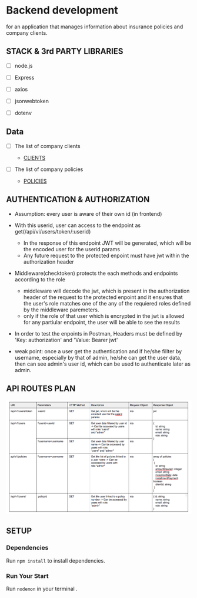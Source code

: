 # Backend development
for an application that manages information about insurance policies and company clients.


## STACK & 3rd PARTY LIBRARIES
  - [ ] node.js
  - [ ] Express
  - [ ] axios
  - [ ] jsonwebtoken
  - [ ] dotenv


## Data
  - [ ] The list of company clients
    - [CLIENTS](http://www.mocky.io/v2/5808862710000087232b75ac)

  - [ ] The list of company policies
    - [POLICIES](http://www.mocky.io/v2/580891a4100000e8242b75c5)


## AUTHENTICATION & AUTHORIZATION

  - Assumption: every user is aware of their own id (in frontend)

  - With this userid, user can access to the endpoint as get(/api/vi/users/token/:userid)
    - In the response of this endpoint JWT will be generated, which will be the encoded user for the userid params
    - Any future request to the protected enpoint must have jwt within the authorization header

  - Middleware(checktoken) protects the each methods and endpoints according to the role
    - middleware will decode the jwt, which is present in the authorization header of the request to the protected enpoint and it ensures that the user's role matches one of the any of the requiered roles defined by the middleware paremeters.  
    - only if the role of that user which is encrypted in the jwt is allowed for any partiular endpoint, the user will be able to see the results

  - In order to test the enpoints in Postman, Headers must be defined by 'Key: authorization' and 'Value: Bearer jwt'

  - weak point: once a user get the authentication and if he/she fillter by username, especially by that of admin, he/she can get the user data, then can see admin's user id, which can be used to authenticate later as admin.


## API ROUTES PLAN
  
   ![Routes](routes1.png)
   

## SETUP

### Dependencies
Run `npm install` to install dependencies.

### Run Your Start
Run `nodemon` in your terminal .


